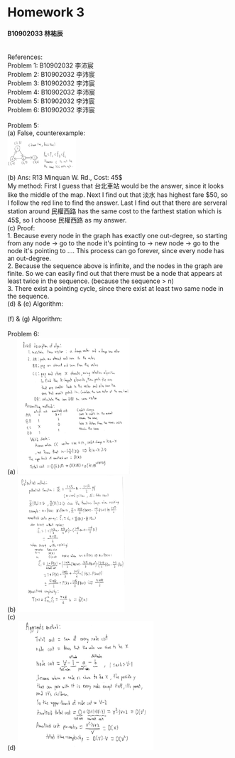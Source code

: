# Homework 3
#### B10902033 林祐辰
<br>
References:<br>
Problem 1: B10902032 李沛宸<br>
Problem 2: B10902032 李沛宸<br>
Problem 3: B10902032 李沛宸<br>
Problem 4: B10902032 李沛宸<br>
Problem 5: B10902032 李沛宸<br>
Problem 6: B10902032 李沛宸<br>
<br>
Problem 5:<br>
(a) False, counterexample:<br>
<img src="./ada_6.jpg" style="zoom:15%" /><br>
(b) Ans: R13 Minquan W. Rd., Cost: 45$<br>
My method: First I guess that 台北車站 would be the answer, since it looks like the middle of the map. Next I find out that 淡水 has highest fare $50, so I follow the red line to find the answer. Last I find out that there are serveral station around 民權西路 has the same cost to the farthest station which is 45$, so I choose 民權西路 as my answer.<br>
(c) Proof:<br>
1. Because every node in the graph has exactly one out-degree, so starting from any node -> go to the node it's pointing to -> new node -> go to the node it's pointing to .... This process can go forever, since every node has an out-degree.<br>
2. Because the sequence above is infinite, and the nodes in the graph are finite. So we can easily find out that there must be a node that appears at least twice in the sequence. (because the sequence > n)<br>
3. There exist a pointing cycle, since there exist at least two same node in the sequence.<br>
(d) & (e) Algorithm:<br>
<br>
(f) & (g) Algorithm:<br>
<br>
Problem 6:<br>
(a) <img src="./ada_9.jpg" style="zoom:30%" /><br>
(b) <img src="./ada_7.jpg" style="zoom:30%" /><br>
(c)<br>
(d) <img src="./ada_8.jpg" style="zoom:30%" /><br>
